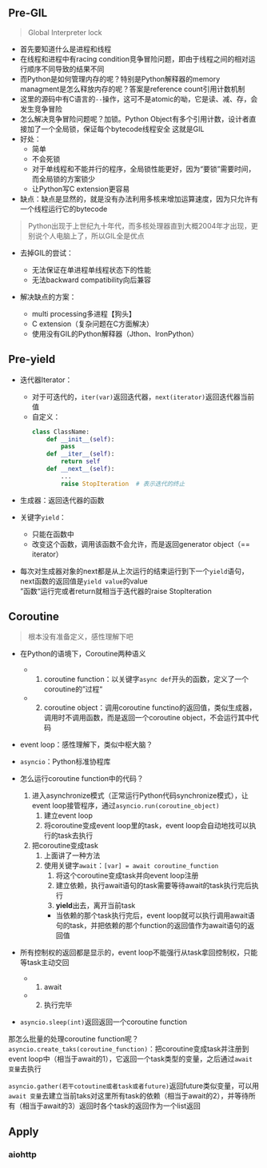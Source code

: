 ## Pre-GIL
>Global Interpreter lock

+ 首先要知道什么是进程和线程
+ 在线程和进程中有racing condition竞争冒险问题，即由于线程之间的相对运行顺序不同导致的结果不同
+ 而Python是如何管理内存的呢？特别是Python解释器的memory managment是怎么释放内存的呢？答案是reference count引用计数机制
+ 这里的源码中有C语言的`--`操作，这可不是atomic的呦，它是读、减、存，会发生竞争冒险
+ 怎么解决竞争冒险问题呢？加锁。Python Object有多个引用计数，设计者直接加了一个全局锁，保证每个bytecode线程安全
这就是GIL
+ 好处：
	+ 简单
	+ 不会死锁
	+ 对于单线程和不能并行的程序，全局锁性能更好，因为“要锁”需要时间，而全局锁的方案锁少
	+ 让Python写C extension更容易
+ 缺点：缺点是显然的，就是没有办法利用多核来增加运算速度，因为只允许有一个线程运行它的bytecode
>Python出现于上世纪九十年代，而多核处理器直到大概2004年才出现，更别说个人电脑上了，所以GIL全是优点

+ 去掉GIL的尝试：
	+ 无法保证在单进程单线程状态下的性能
	+ 无法backward compatibility向后兼容

+ 解决缺点的方案：
	+ multi processing多进程【狗头】
	+ C extension（复杂问题在C方面解决）
	+ 使用没有GIL的Python解释器（Jthon、IronPython）

## Pre-yield
+ 迭代器Iterator：
	+ 对于可迭代的，`iter(var)`返回迭代器，`next(iterator)`返回迭代器当前值
	+ 自定义：
		```python
		class ClassName:
			def __init__(self):
				pass
			def __iter__(self):
				return self
			def __next__(self):
				...
				raise StopIteration  # 表示迭代的终止
		```

+ 生成器：返回迭代器的函数
+ 关键字`yield`：
	+ 只能在函数中
	+ 改变这个函数，调用该函数不会允许，而是返回generator object（== iterator）

+ 每次对生成器对象的next都是从上次运行的结束运行到下一个`yield`语句，next函数的返回值是`yield value`的value  
	”函数“运行完或者return就相当于迭代器的raise StopIteration

## Coroutine
>根本没有准备定义，感性理解下吧

+ 在Python的语境下，Coroutine两种语义
	+ 1. coroutine function：以关键字`async def`开头的函数，定义了一个coroutine的”过程“
	+ 2. coroutine object：调用coroutine functino的返回值，类似生成器，调用时不调用函数，而是返回一个coroutine object，不会运行其中代码

+ event loop：感性理解下，类似中枢大脑？
+ `asyncio`：Python标准协程库

+ 怎么运行coroutine function中的代码？
	1. 进入asynchronize模式（正常运行Python代码synchronize模式），让event loop接管程序，通过`asyncio.run(coroutine_object)`
		1. 建立event loop
		2. 将coroutine变成event loop里的task，event loop会自动地找可以执行的task去执行
	2. 把coroutine变成task
		1. 上面讲了一种方法
		2. 使用关键字`await`：`[var] = await coroutine_function`
			1. 将这个coroutine变成task并向event loop注册
			2. 建立依赖，执行await语句的task需要等待await的task执行完后执行
			3. **yield**出去，离开当前task
			+ 当依赖的那个task执行完后，event loop就可以执行调用await语句的task，并把依赖的那个function的返回值作为await语句的返回值

+ 所有控制权的返回都是显示的，event loop不能强行从task拿回控制权，只能等task主动交回
	+ 1. await
	+ 2. 执行完毕

+ `asyncio.sleep(int)`返回返回一个coroutine function

那怎么批量的处理coroutine function呢？  
`asyncio.create_taks(coroutine_function)`：把coroutine变成task并注册到event loop中（相当于await的1），它返回一个task类型的变量，之后通过`await 变量`去执行

`asyncio.gather(若干cotoutine或者task或者future)`返回future类似变量，可以用`await 变量`去建立当前taks对这里所有task的依赖（相当于await的2），并等待所有（相当于await的3）返回时各个task的返回作为一个list返回


## Apply

### aiohttp
